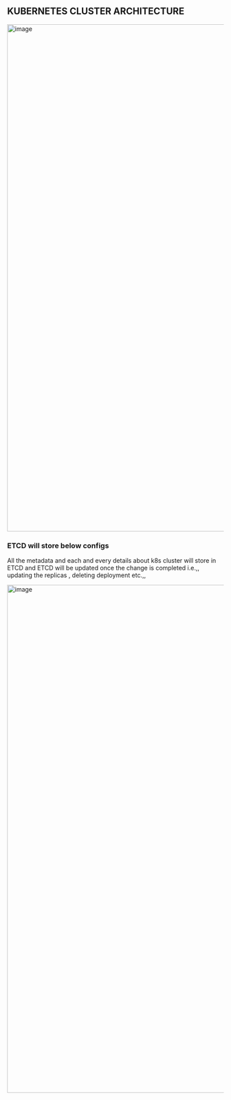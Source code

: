 ## KUBERNETES CLUSTER ARCHITECTURE ##

<img width="1178" alt="image" src="https://github.com/user-attachments/assets/8b2bea62-6365-4767-b0d5-079c1a2139a8">

### ETCD will store below configs ###

All the metadata and each and every details about k8s cluster will store in ETCD and ETCD will be updated once the change is completed i.e.,, updating the replicas , deleting deployment etc.,,

<img width="1180" alt="image" src="https://github.com/user-attachments/assets/4e8ad968-f673-4345-bb47-fc8a1f45de37">

